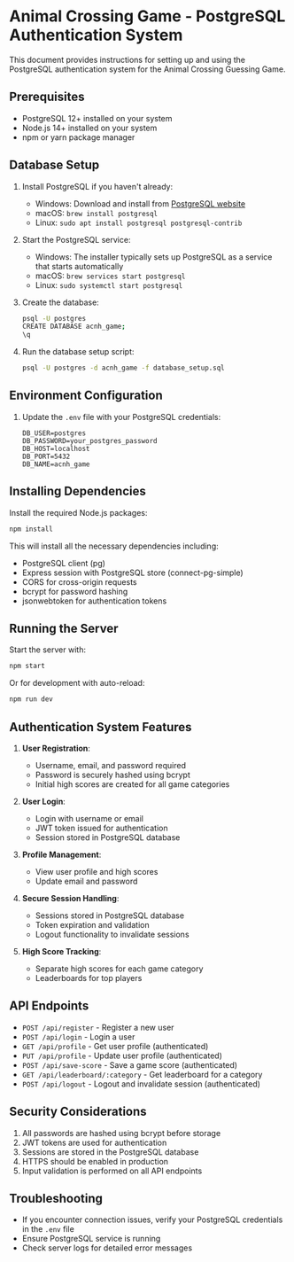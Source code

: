# Animal Crossing Game - PostgreSQL Authentication System

This document provides instructions for setting up and using the PostgreSQL authentication system for the Animal Crossing Guessing Game.

## Prerequisites

- PostgreSQL 12+ installed on your system
- Node.js 14+ installed on your system
- npm or yarn package manager

## Database Setup

1. Install PostgreSQL if you haven't already:
   - Windows: Download and install from [PostgreSQL website](https://www.postgresql.org/download/windows/)
   - macOS: `brew install postgresql`
   - Linux: `sudo apt install postgresql postgresql-contrib`

2. Start the PostgreSQL service:
   - Windows: The installer typically sets up PostgreSQL as a service that starts automatically
   - macOS: `brew services start postgresql`
   - Linux: `sudo systemctl start postgresql`

3. Create the database:

   ```bash
   psql -U postgres
   CREATE DATABASE acnh_game;
   \q
   ```

4. Run the database setup script:

   ```bash
   psql -U postgres -d acnh_game -f database_setup.sql
   ```

## Environment Configuration

1. Update the `.env` file with your PostgreSQL credentials:

   ```
   DB_USER=postgres
   DB_PASSWORD=your_postgres_password
   DB_HOST=localhost
   DB_PORT=5432
   DB_NAME=acnh_game
   ```

## Installing Dependencies

Install the required Node.js packages:

```bash
npm install
```

This will install all the necessary dependencies including:

- PostgreSQL client (pg)
- Express session with PostgreSQL store (connect-pg-simple)
- CORS for cross-origin requests
- bcrypt for password hashing
- jsonwebtoken for authentication tokens

## Running the Server

Start the server with:

```bash
npm start
```

Or for development with auto-reload:

```bash
npm run dev
```

## Authentication System Features

1. **User Registration**:
   - Username, email, and password required
   - Password is securely hashed using bcrypt
   - Initial high scores are created for all game categories

2. **User Login**:
   - Login with username or email
   - JWT token issued for authentication
   - Session stored in PostgreSQL database

3. **Profile Management**:
   - View user profile and high scores
   - Update email and password

4. **Secure Session Handling**:
   - Sessions stored in PostgreSQL database
   - Token expiration and validation
   - Logout functionality to invalidate sessions

5. **High Score Tracking**:
   - Separate high scores for each game category
   - Leaderboards for top players

## API Endpoints

- `POST /api/register` - Register a new user
- `POST /api/login` - Login a user
- `GET /api/profile` - Get user profile (authenticated)
- `PUT /api/profile` - Update user profile (authenticated)
- `POST /api/save-score` - Save a game score (authenticated)
- `GET /api/leaderboard/:category` - Get leaderboard for a category
- `POST /api/logout` - Logout and invalidate session (authenticated)

## Security Considerations

1. All passwords are hashed using bcrypt before storage
2. JWT tokens are used for authentication
3. Sessions are stored in the PostgreSQL database
4. HTTPS should be enabled in production
5. Input validation is performed on all API endpoints

## Troubleshooting

- If you encounter connection issues, verify your PostgreSQL credentials in the `.env` file
- Ensure PostgreSQL service is running
- Check server logs for detailed error messages
